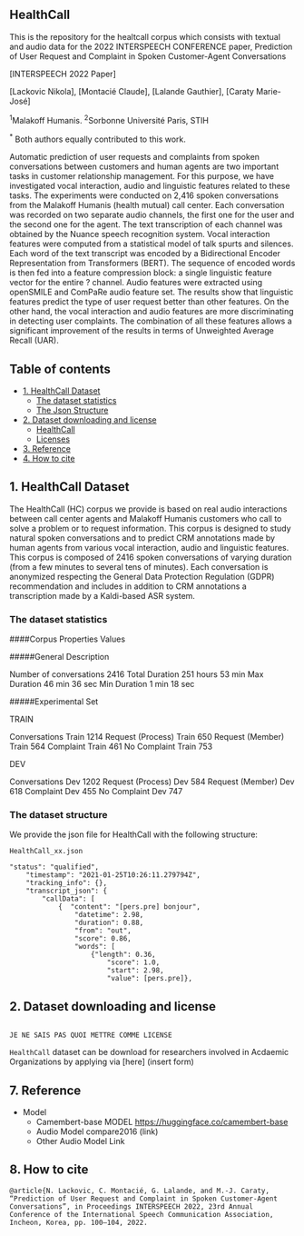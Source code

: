 ## HealthCall
This is the repository for the healtcall corpus which consists with textual and audio data for the 2022 INTERSPEECH CONFERENCE paper, Prediction of User Request and Complaint in Spoken Customer-Agent Conversations

[INTERSPEECH 2022 Paper]

[Lackovic Nikola], [Montacié Claude], [Lalande Gauthier], [Caraty Marie-José]

<sup>1</sup>Malakoff Humanis.
<sup>2</sup>Sorbonne Université Paris, STIH<p>
<sup>*</sup> Both authors equally contributed to this work.

Automatic prediction of user requests and complaints from spoken conversations between customers and human agents are two important tasks in customer relationship management. 
For this purpose, we have investigated vocal interaction, audio and linguistic features related to these tasks. The experiments were conducted on 2,416 spoken conversations from the Malakoff Humanis (health mutual) call center. Each conversation was recorded on two separate audio channels, the first one for the user and the second one for the agent. The text transcription of each channel was obtained by the Nuance speech recognition system. Vocal interaction features were computed from a statistical model of talk spurts and silences. Each word of the text transcript was encoded by a Bidirectional Encoder Representation from Transformers (BERT). The sequence of encoded words is then fed into a feature compression block: a single linguistic feature vector for the entire ? channel. 
Audio features were extracted using openSMILE and ComPaRe audio feature set. The results show that linguistic features predict the type of user request better than other features. On the other hand, the vocal interaction and audio features are more discriminating in detecting user complaints. The combination of all these features allows a significant improvement of the results in terms of Unweighted Average Recall (UAR).




## Table of contents 

* [1. HealthCall Dataset](#1-HealthCall-Dataset)
    + [The dataset statistics](#the-dataset-statistics)
    + [The Json Structure](#the-dataset-structure)
* [2. Dataset downloading and license](#2-dataset-downloading-and-license)
    + [HealthCall](#clovacall)
    + [Licenses](#licenses)
* [3. Reference](#7-reference)
* [4. How to cite](#8-how-to-cite)


## 1. HealthCall Dataset
  
The HealthCall (HC) corpus we provide is based on real audio interactions between call center agents and Malakoff Humanis customers who call to solve a problem or to request information. This corpus is designed to study natural spoken conversations and to predict CRM annotations made by human agents from various vocal interaction, audio and linguistic features. This corpus is composed of 2416 spoken conversations of varying duration (from a few minutes to several tens of minutes). Each conversation is anonymized respecting the General Data Protection Regulation (GDPR) recommendation and includes in addition to CRM annotations a transcription made by a Kaldi-based ASR system.
  
### The dataset statistics

####Corpus Properties	Values

#####General Description
	
Number of conversations	2416
Total Duration 251 hours 53 min
Max Duration 46 min 36 sec
Min Duration 1 min 18 sec

#####Experimental Set
	
TRAIN
  
Conversations Train 	1214
Request (Process) Train	650
Request (Member) Train 	564
Complaint Train 461
No Complaint Train 753

 DEV

Conversations Dev	1202
Request (Process)  Dev	584
Request (Member) Dev 618
Complaint Dev 455
No Complaint Dev 747


### The dataset structure

We provide the json file for HealthCall with the following structure:
```
HealthCall_xx.json

"status": "qualified",
    "timestamp": "2021-01-25T10:26:11.279794Z",
    "tracking_info": {},
    "transcript_json": {
        "callData": [
            {  "content": "[pers.pre] bonjour",
                "datetime": 2.98,
                "duration": 0.88,
                "from": "out",
                "score": 0.86,
                "words": [
                    {"length": 0.36,
                        "score": 1.0,
                        "start": 2.98,
                        "value": [pers.pre]},
```



## 2. Dataset downloading and license
```
  
JE NE SAIS PAS QUOI METTRE COMME LICENSE

```

`HealthCall` dataset can be download for researchers involved in Acdaemic Organizations by applying via [here]
 (insert form)

## 7. Reference
* Model
   * Camembert-base MODEL https://huggingface.co/camembert-base
   * Audio Model compare2016 (link)
   * Other Audio Model Link

## 8. How to cite
```
@article{N. Lackovic, C. Montacié, G. Lalande, and M.-J. Caraty, “Prediction of User Request and Complaint in Spoken Customer-Agent Conversations”, in Proceedings INTERSPEECH 2022, 23rd Annual Conference of the International Speech Communication Association, Incheon, Korea, pp. 100–104, 2022.
